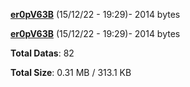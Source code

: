 [**er0pV63B**](/data/er0pV63B.txt) (15/12/22 - 19:29)- 2014 bytes

[**er0pV63B**](/data/er0pV63B.txt) (15/12/22 - 19:29)- 2014 bytes

**Total Datas**: 82

**Total Size**: 0.31 MB / 313.1 KB